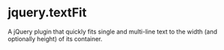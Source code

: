 jquery.textFit
==============

A jQuery plugin that quickly fits single and multi-line text to the width (and optionally height) of its container.
